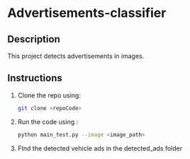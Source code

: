 # Advertisements-classifier

## Description

This project detects advertisements in images.

## Instructions

1. Clone the repo using:
   ```bash
   git clone <repoCode>

2. Run the code using :
   ```bash
   python main_test.py --image <image_path>

3. FInd the detected vehicle ads in the detected_ads folder

